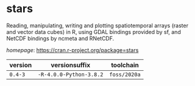 # stars

Reading, manipulating, writing and plotting spatiotemporal arrays (raster and vector data cubes)  in R, using GDAL bindings provided by sf, and NetCDF bindings by ncmeta and RNetCDF.

*homepage*: <https://cran.r-project.org/package=stars>

version | versionsuffix | toolchain
--------|---------------|----------
``0.4-3`` | ``-R-4.0.0-Python-3.8.2`` | ``foss/2020a``
